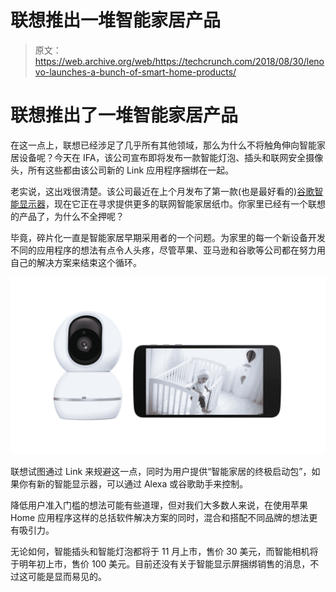 # 联想推出一堆智能家居产品 

> 原文：<https://web.archive.org/web/https://techcrunch.com/2018/08/30/lenovo-launches-a-bunch-of-smart-home-products/>

# 联想推出了一堆智能家居产品

在这一点上，联想已经涉足了几乎所有其他领域，那么为什么不将触角伸向智能家居设备呢？今天在 IFA，该公司宣布即将发布一款智能灯泡、插头和联网安全摄像头，所有这些都由该公司新的 Link 应用程序捆绑在一起。

老实说，这出戏很清楚。该公司最近在上个月发布了第一款(也是最好看的)[谷歌智能显示器](https://web.archive.org/web/20230130100805/https://techcrunch.com/2018/07/26/review-lenovos-google-smart-display-is-pretty-and-intelligent/)，现在它正在寻求提供更多的联网智能家居纸巾。你家里已经有一个联想的产品了，为什么不全押呢？

毕竟，碎片化一直是智能家居早期采用者的一个问题。为家里的每一个新设备开发不同的应用程序的想法有点令人头疼，尽管苹果、亚马逊和谷歌等公司都在努力用自己的解决方案来结束这个循环。

![](img/a1a944a669714b4a043c392deee3483f.png)

联想试图通过 Link 来规避这一点，同时为用户提供“智能家居的终极启动包”，如果你有新的智能显示器，可以通过 Alexa 或谷歌助手来控制。

降低用户准入门槛的想法可能有些道理，但对我们大多数人来说，在使用苹果 Home 应用程序这样的总括软件解决方案的同时，混合和搭配不同品牌的想法更有吸引力。

无论如何，智能插头和智能灯泡都将于 11 月上市，售价 30 美元，而智能相机将于明年初上市，售价 100 美元。目前还没有关于智能显示屏捆绑销售的消息，不过这可能是显而易见的。